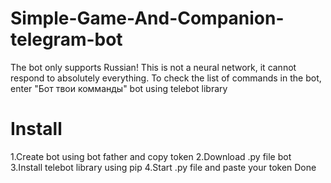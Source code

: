 # Simple-Game-And-Companion-telegram-bot
The bot only supports Russian! This is not a neural network, it cannot respond to absolutely everything. To check the list of commands in the bot, enter "Бот твои комманды"
bot using telebot library
# Install
1.Create bot using bot father and copy token
2.Download .py file bot
3.Install telebot library using pip
4.Start .py file and paste your token
Done
